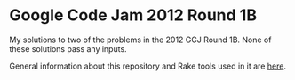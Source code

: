 # Google Code Jam 2012 Round 1B

My solutions to two of the problems in the 2012 GCJ Round 1B.
None of these solutions pass any inputs.

General information about this repository and Rake tools used in it are
[here](https://github.com/clifff/Google-Code-Jam).
